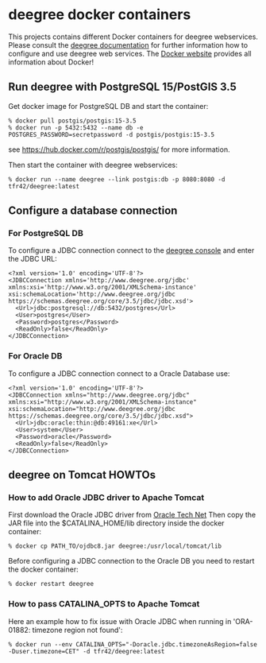 # deegree docker containers

This projects contains different Docker containers for deegree webservices. Please consult the [deegree documentation](https://www.deegree.org/Documentation)
for further information how to configure and use deegree web services. The [Docker website](https://www.docker.com/)
provides all information about Docker!

## Run deegree with PostgreSQL 15/PostGIS 3.5

Get docker image for PostgreSQL DB and start the container:

    % docker pull postgis/postgis:15-3.5
    % docker run -p 5432:5432 --name db -e POSTGRES_PASSWORD=secretpassword -d postgis/postgis:15-3.5

see https://hub.docker.com/r/postgis/postgis/ for more information.

Then start the container with deegree webservices:

    % docker run --name deegree --link postgis:db -p 8080:8080 -d tfr42/deegree:latest

## Configure a database connection

### For PostgreSQL DB

To configure a JDBC connection connect to the [deegree console](http://localhost:8080/deegree-webservices) and enter the JDBC URL:

```
<?xml version='1.0' encoding='UTF-8'?>
<JDBCConnection xmlns='http://www.deegree.org/jdbc' xmlns:xsi='http://www.w3.org/2001/XMLSchema-instance' xsi:schemaLocation='http://www.deegree.org/jdbc https://schemas.deegree.org/core/3.5/jdbc/jdbc.xsd'>
  <Url>jdbc:postgresql://db:5432/postgres</Url>
  <User>postgres</User>
  <Password>postgres</Password>
  <ReadOnly>false</ReadOnly>
</JDBCConnection>
```

### For Oracle DB

To configure a JDBC connection connect to a Oracle Database use: 

```
<?xml version='1.0' encoding='UTF-8'?>
<JDBCConnection xmlns="http://www.deegree.org/jdbc" xmlns:xsi="http://www.w3.org/2001/XMLSchema-instance" xsi:schemaLocation="http://www.deegree.org/jdbc https://schemas.deegree.org/core/3.5/jdbc/jdbc.xsd">
  <Url>jdbc:oracle:thin:@db:49161:xe</Url>
  <User>system</User>
  <Password>oracle</Password>
  <ReadOnly>false</ReadOnly>
</JDBCConnection>
```

## deegree on Tomcat HOWTOs

### How to add Oracle JDBC driver to Apache Tomcat

First download the Oracle JDBC driver from [Oracle Tech Net](http://www.oracle.com/technetwork/database/features/jdbc/index-091264.html)
Then copy the JAR file into the $CATALINA_HOME/lib directory inside the docker container:

    % docker cp PATH_TO/ojdbc8.jar deegree:/usr/local/tomcat/lib

Before configuring a JDBC connection to the Oracle DB you need to restart the docker container:

    % docker restart deegree
    
### How to pass CATALINA_OPTS to Apache Tomcat

Here an example how to fix issue with Oracle JDBC when running in 'ORA-01882: timezone region not found':
 
    % docker run --env CATALINA_OPTS="-Doracle.jdbc.timezoneAsRegion=false -Duser.timezone=CET" -d tfr42/deegree:latest
